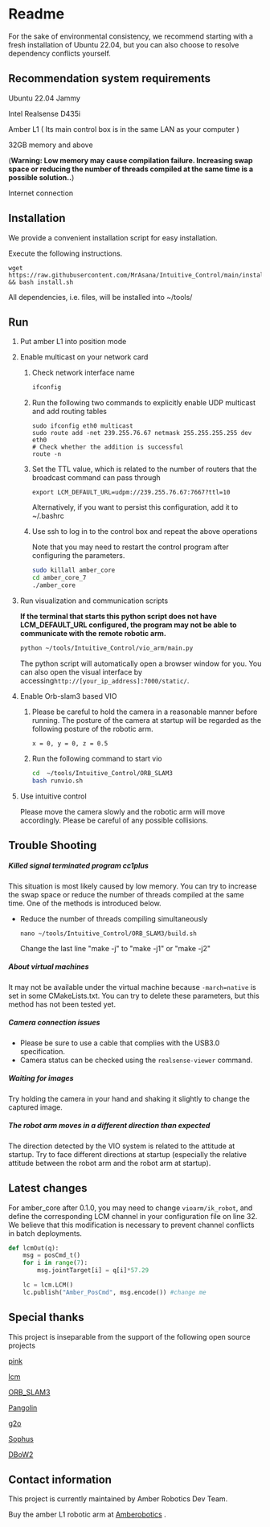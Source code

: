 # Readme

For the sake of environmental consistency, we recommend starting with a fresh installation of Ubuntu 22.04, but you can also choose to resolve dependency conflicts yourself.

## Recommendation system requirements

Ubuntu 22.04 Jammy

Intel Realsense D435i

Amber L1 ( Its main control box is in the same LAN as your computer ) 

32GB memory and above 

(**Warning: Low memory may cause compilation failure. Increasing swap space or reducing the number of threads compiled at the same time is a possible solution..**)

Internet connection

## Installation

We provide a convenient installation script for easy installation.

Execute the following instructions.

```
wget https://raw.githubusercontent.com/MrAsana/Intuitive_Control/main/install.sh && bash install.sh
```

All dependencies, i.e. files, will be installed into ~/tools/

## Run

1. Put amber L1 into position mode

2. Enable multicast on your network card

   1. Check  network interface name

      ```bash
      ifconfig
      ```

      

   2. Run the following two commands to explicitly enable UDP multicast and add routing tables

      ```
      sudo ifconfig eth0 multicast
      sudo route add -net 239.255.76.67 netmask 255.255.255.255 dev eth0
      # Check whether the addition is successful
      route -n
      ```

   3. Set the TTL value, which is related to the number of routers that the broadcast command can pass through

      ```
      export LCM_DEFAULT_URL=udpm://239.255.76.67:7667?ttl=10
      ```

      Alternatively, if you want to persist this configuration, add it to ~/.bashrc

   4. Use ssh to log in to the control box and repeat the above operations

      Note that you may need to restart the control program after configuring the parameters.

      ```bash
      sudo killall amber_core
      cd amber_core_7
      ./amber_core
      ```

      

3. Run visualization and communication scripts

   **If the terminal that starts this python script does not have LCM_DEFAULT_URL configured, the program may not be able to communicate with the remote robotic arm.**

   ```bash
   python ~/tools/Intuitive_Control/vio_arm/main.py
   ```

   The python script will automatically open a browser window for you. You can also open the visual interface by accessing`http://[your_ip_address]:7000/static/`.

4. Enable Orb-slam3 based VIO

   1. Please be careful to hold the camera in a reasonable manner before running. The posture of the camera at startup will be regarded as the following posture of the robotic arm.

      ```
      x = 0, y = 0, z = 0.5
      ```

   2. Run the following command to start vio

      ```bash
      cd  ~/tools/Intuitive_Control/ORB_SLAM3
      bash runvio.sh
      ```

   

5. Use intuitive control

   Please move the camera slowly and the robotic arm will move accordingly. Please be careful of any possible collisions.

   

## Trouble Shooting

##### Killed signal terminated program cc1plus

This situation is most likely caused by low memory. You can try to increase the swap space or reduce the number of threads compiled at the same time. One of the methods is introduced below.

- Reduce the number of threads compiling simultaneously

  ```
  nano ~/tools/Intuitive_Control/ORB_SLAM3/build.sh
  ```

  Change the last line "make -j" to "make -j1" or "make -j2"

##### About virtual machines

It may not be available under the virtual machine because `-march=native` is set in some CMakeLists.txt. You can try to delete these parameters, but this method has not been tested yet.

##### Camera connection issues

- Please be sure to use a cable that complies with the USB3.0 specification.
- Camera status can be checked using the `realsense-viewer`  command.

##### Waiting for images

Try holding the camera in your hand and shaking it slightly to change the captured image.

##### The robot arm moves in a different direction than expected

The direction detected by the VIO system is related to the attitude at startup. Try to face different directions at startup (especially the relative attitude between the robot arm and the robot arm at startup).

## Latest changes

For amber_core after 0.1.0, you may need to change `vioarm/ik_robot`, and define the corresponding LCM channel in your configuration file on line 32. We believe that this modification is necessary to prevent channel conflicts in batch deployments.

```python
def lcmOut(q):
    msg = posCmd_t()
    for i in range(7):
        msg.jointTarget[i] = q[i]*57.29

    lc = lcm.LCM()
    lc.publish("Amber_PosCmd", msg.encode()) #change me
```



## Special thanks

This project is inseparable from the support of the following open source projects

[pink](https://github.com/stephane-caron/pink)

[lcm](https://github.com/lcm-proj/lcm)

[ORB_SLAM3](https://github.com/UZ-SLAMLab/ORB_SLAM3)

[Pangolin](https://github.com/stevenlovegrove/Pangolin)

[g2o](https://github.com/RainerKuemmerle/g2o)

[Sophus](https://github.com/strasdat/Sophus)

[DBoW2](https://github.com/dorian3d/DBoW2)

## Contact information

This project is currently maintained by Amber Robotics Dev Team.

Buy the amber L1 robotic arm at [Amberobotics](https://shop.amberobotics.com/) .

